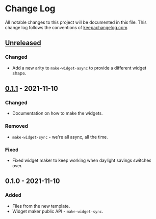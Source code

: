 # Change Log
All notable changes to this project will be documented in this file. This change log follows the conventions of [keepachangelog.com](http://keepachangelog.com/).

## [Unreleased]
### Changed
- Add a new arity to `make-widget-async` to provide a different widget shape.

## [0.1.1] - 2021-11-10
### Changed
- Documentation on how to make the widgets.

### Removed
- `make-widget-sync` - we're all async, all the time.

### Fixed
- Fixed widget maker to keep working when daylight savings switches over.

## 0.1.0 - 2021-11-10
### Added
- Files from the new template.
- Widget maker public API - `make-widget-sync`.

[Unreleased]: https://github.com/your-name/aoc2020-tdd-clj/compare/0.1.1...HEAD
[0.1.1]: https://github.com/your-name/aoc2020-tdd-clj/compare/0.1.0...0.1.1
